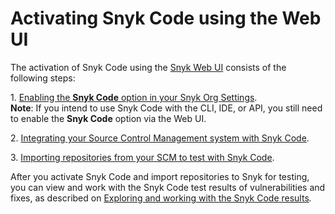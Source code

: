 # Activating Snyk Code using the Web UI

The activation of Snyk Code using the [Snyk Web UI](../../../../getting-started/introducing-snyk/snyk-web-ui/) consists of the following steps:

1\. [Enabling the **Snyk Code** option in your Snyk Org Settings](step-1-enabling-the-snyk-code-option.md).\
**Note**: If you intend to use Snyk Code with the CLI, IDE, or API, you still need to enable the **Snyk Code** option via the Web UI.

2\. [Integrating your Source Control Management system with Snyk Code](step-2-integrating-your-source-control-system-with-snyk-code.md).

3\. [Importing repositories from your SCM to test with Snyk Code](step-3-importing-repositories-to-snyk-for-the-snyk-code-testing/).

After you activate Snyk Code and import repositories to Snyk for testing, you can view and work with the Snyk Code test results of vulnerabilities and fixes, as described on [Exploring and working with the Snyk Code results](../../exploring-and-working-with-the-snyk-code-results/)_._
